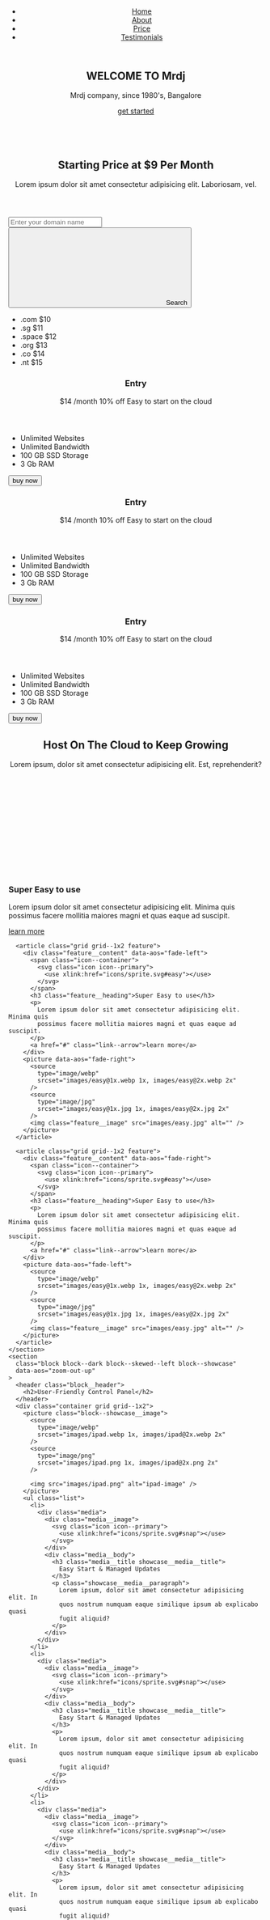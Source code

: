 <!DOCTYPE html>
<html lang="en">
  <head>
    <meta charset="UTF-8" />
    <meta http-equiv="X-UA-Compatible" content="IE=edge" />
    <meta name="viewport" content="width=device-width, initial-scale=1.0" />
    <link rel="preconnect" href="https://fonts.googleapis.com" />
    <link rel="preconnect" href="https://fonts.gstatic.com" crossorigin />
    <link
      href="https://fonts.googleapis.com/css2?family=Inter:wght@400;600;700&display=swap"
      rel="stylesheet"
    />
    <link
      href="https://fonts.googleapis.com/css2?family=Montserrat:wght@600&display=swap"
      rel="stylesheet"
    />
    <link rel="stylesheet" href="css/index2.css" />
    <link rel="stylesheet" href="css/normalize.css" />
    <link rel="stylesheet" href="https://unpkg.com/aos@next/dist/aos.css" />
    <title>Mrdj Online</title>
  </head>
  <body>
    <header>
      <nav class="nav collapsible">
        <a class="nav__brand" href="#"><img src="icons/logo.svg" alt="" /></a>
        <svg class="icon icon--white nav__toggler">
          <use xlink:href="icons/sprite.svg#menu"></use>
        </svg>
        <ul class="list nav__list collapsible__content">
          <li class="nav__items"><a href="#">Home</a></li>
          <li class="nav__items"><a href="#">About</a></li>
          <li class="nav__items"><a href="#">Price</a></li>
          <li class="nav__items"><a href="#">Testimonials</a></li>
        </ul>
      </nav>
    </header>
    <section class="block block--dark block--skewed--right hero">
      <div class="container grid grid--1x2">
        <header class="block__header hero__content" data-aos="fade-right">
          <h1 class="block__heading hero__heading">WELCOME TO Mrdj</h1>
          <p class="hero__tagline">Mrdj company, since 1980's, Bangalore</p>
          <a href="#" class="btn btn--accent btn--stretched">get started</a>
        </header>
        <picture data-aos="fade-left">
          <source
            type="image/webp"
            srcset="images/banner@1x.webp 1x, images/banner@2x.webp 2x" />
          <source
            type="image/png"
            srcset="images/banner@1x.png 1x, images/banner@2x.png 2x" />
          <img class="hero__image" src="images/banner.png" alt=""
        /></picture>
      </div>
    </section>
    <section class="block container block--domain">
      <header class="block__header" data-aos="fade-up">
        <h2 class="block__heading">Starting Price at $9 Per Month</h2>
        <p>
          Lorem ipsum dolor sit amet consectetur adipisicing elit. Laboriosam,
          vel.
        </p>
      </header>
      <div class="input--group" data-aos="flip-up">
        <input type="text" class="input" placeholder="Enter your domain name" />
        <button class="btn btn--accent">
          <svg class="icon icon--primary">
            <use xlink:href="icons/sprite.svg#search"></use>
          </svg>
          Search
        </button>
      </div>
      <ul class="list block--domain__prices" data-aos="zoom-in">
        <li><span class="badge badge--secondary">.com $10</span></li>
        <li>.sg $11</li>
        <li>.space $12</li>
        <li>.org $13</li>
        <li>.co $14</li>
        <li>.nt $15</li>
      </ul>
    </section>
    <section class="block container block--plans">
      <div class="grid grid--1x3" data-aos="zoom-in">
        <div class="plan">
          <div class="card">
            <header class="card__header card--secondary">
              <h3 class="plan__name">Entry</h3>
              <span class="plan__price">$14</span>
              <span class="plan__billingCycle">/month</span>
              <span class="badge badge--secondary badge--small">10% off</span>
              <span class="plan__description">Easy to start on the cloud</span>
            </header>
            <div class="card__body">
              <ul class="list list--tick">
                <li class="list__item">Unlimited Websites</li>
                <li class="list__item">Unlimited Bandwidth</li>
                <li class="list__item">100 GB SSD Storage</li>
                <li class="list__item">3 Gb RAM</li>
              </ul>
              <button class="btn btn--outline btn--block">buy now</button>
            </div>
          </div>
        </div>
        <div class="plan plan--popular">
          <div class="card">
            <header class="card__header card--primary">
              <h3 class="plan__name">Entry</h3>
              <span class="plan__price">$14</span>
              <span class="plan__billingCycle">/month</span>
              <span class="badge badge--primary badge--small">10% off</span>
              <span class="plan__description">Easy to start on the cloud</span>
            </header>
            <div class="card__body">
              <ul class="list list--tick">
                <li class="list__item">Unlimited Websites</li>
                <li class="list__item">Unlimited Bandwidth</li>
                <li class="list__item">100 GB SSD Storage</li>
                <li class="list__item">3 Gb RAM</li>
              </ul>
              <button class="btn btn--outline btn--block">buy now</button>
            </div>
          </div>
        </div>
        <div class="plan">
          <div class="card">
            <header class="card__header card--secondary">
              <h3 class="plan__name">Entry</h3>
              <span class="plan__price">$14</span>
              <span class="plan__billingCycle">/month</span>
              <span class="badge badge--secondary badge--small">10% off</span>
              <span class="plan__description">Easy to start on the cloud</span>
            </header>
            <div class="card__body">
              <ul class="list list--tick">
                <li class="list__item">Unlimited Websites</li>
                <li class="list__item">Unlimited Bandwidth</li>
                <li class="list__item">100 GB SSD Storage</li>
                <li class="list__item">3 Gb RAM</li>
              </ul>
              <button class="btn btn--outline btn--block">buy now</button>
            </div>
          </div>
        </div>
      </div>
    </section>
    <section class="block container" data-aos="zoom-in-down">
      <header class="block__header">
        <h2 class="block__heading">Host On The Cloud to Keep Growing</h2>
        <p>
          Lorem ipsum, dolor sit amet consectetur adipisicing elit. Est,
          reprehenderit?
        </p>
      </header>
      <article class="grid grid--1x2 feature">
        <div class="feature__content" data-aos="fade-right">
          <span class="icon--container">
            <svg class="icon icon--primary">
              <use xlink:href="icons/sprite.svg#easy"></use>
            </svg>
          </span>
          <h3 class="feature__heading">Super Easy to use</h3>
          <p>
            Lorem ipsum dolor sit amet consectetur adipisicing elit. Minima quis
            possimus facere mollitia maiores magni et quas eaque ad suscipit.
          </p>
          <a href="#" class="link--arrow">learn more</a>
        </div>
        <picture data-aos="fade-left">
          <source
            type="image/webp"
            srcset="images/easy@1x.webp 1x, images/easy@2x.webp 2x"
          />
          <source
            type="image/jpg"
            srcset="images/easy@1x.jpg 1x, images/easy@2x.jpg 2x"
          />
          <img class="feature__image" src="images/easy.jpg" alt="" />
        </picture>
      </article>

      <article class="grid grid--1x2 feature">
        <div class="feature__content" data-aos="fade-left">
          <span class="icon--container">
            <svg class="icon icon--primary">
              <use xlink:href="icons/sprite.svg#easy"></use>
            </svg>
          </span>
          <h3 class="feature__heading">Super Easy to use</h3>
          <p>
            Lorem ipsum dolor sit amet consectetur adipisicing elit. Minima quis
            possimus facere mollitia maiores magni et quas eaque ad suscipit.
          </p>
          <a href="#" class="link--arrow">learn more</a>
        </div>
        <picture data-aos="fade-right">
          <source
            type="image/webp"
            srcset="images/easy@1x.webp 1x, images/easy@2x.webp 2x"
          />
          <source
            type="image/jpg"
            srcset="images/easy@1x.jpg 1x, images/easy@2x.jpg 2x"
          />
          <img class="feature__image" src="images/easy.jpg" alt="" />
        </picture>
      </article>

      <article class="grid grid--1x2 feature">
        <div class="feature__content" data-aos="fade-right">
          <span class="icon--container">
            <svg class="icon icon--primary">
              <use xlink:href="icons/sprite.svg#easy"></use>
            </svg>
          </span>
          <h3 class="feature__heading">Super Easy to use</h3>
          <p>
            Lorem ipsum dolor sit amet consectetur adipisicing elit. Minima quis
            possimus facere mollitia maiores magni et quas eaque ad suscipit.
          </p>
          <a href="#" class="link--arrow">learn more</a>
        </div>
        <picture data-aos="fade-left">
          <source
            type="image/webp"
            srcset="images/easy@1x.webp 1x, images/easy@2x.webp 2x"
          />
          <source
            type="image/jpg"
            srcset="images/easy@1x.jpg 1x, images/easy@2x.jpg 2x"
          />
          <img class="feature__image" src="images/easy.jpg" alt="" />
        </picture>
      </article>
    </section>
    <section
      class="block block--dark block--skewed--left block--showcase"
      data-aos="zoom-out-up"
    >
      <header class="block__header">
        <h2>User-Friendly Control Panel</h2>
      </header>
      <div class="container grid grid--1x2">
        <picture class="block--showcase__image">
          <source
            type="image/webp"
            srcset="images/ipad.webp 1x, images/ipad@2x.webp 2x"
          />
          <source
            type="image/png"
            srcset="images/ipad.png 1x, images/ipad@2x.png 2x"
          />

          <img src="images/ipad.png" alt="ipad-image" />
        </picture>
        <ul class="list">
          <li>
            <div class="media">
              <div class="media__image">
                <svg class="icon icon--primary">
                  <use xlink:href="icons/sprite.svg#snap"></use>
                </svg>
              </div>
              <div class="media__body">
                <h3 class="media__title showcase__media__title">
                  Easy Start & Managed Updates
                </h3>
                <p class="showcase__media__paragraph">
                  Lorem ipsum, dolor sit amet consectetur adipisicing elit. In
                  quos nostrum numquam eaque similique ipsum ab explicabo quasi
                  fugit aliquid?
                </p>
              </div>
            </div>
          </li>
          <li>
            <div class="media">
              <div class="media__image">
                <svg class="icon icon--primary">
                  <use xlink:href="icons/sprite.svg#snap"></use>
                </svg>
              </div>
              <div class="media__body">
                <h3 class="media__title showcase__media__title">
                  Easy Start & Managed Updates
                </h3>
                <p>
                  Lorem ipsum, dolor sit amet consectetur adipisicing elit. In
                  quos nostrum numquam eaque similique ipsum ab explicabo quasi
                  fugit aliquid?
                </p>
              </div>
            </div>
          </li>
          <li>
            <div class="media">
              <div class="media__image">
                <svg class="icon icon--primary">
                  <use xlink:href="icons/sprite.svg#snap"></use>
                </svg>
              </div>
              <div class="media__body">
                <h3 class="media__title showcase__media__title">
                  Easy Start & Managed Updates
                </h3>
                <p>
                  Lorem ipsum, dolor sit amet consectetur adipisicing elit. In
                  quos nostrum numquam eaque similique ipsum ab explicabo quasi
                  fugit aliquid?
                </p>
              </div>
            </div>
          </li>
        </ul>
      </div>
    </section>
    <section class="block" data-aos="zoom-in">
      <header class="block__header">
        <h2 class="block__heading">What out customer are telling</h2>
        <p>
          Lorem ipsum dolor sit amet consectetur adipisicing elit. Tenetur,
          sequi.
        </p>
      </header>
      <div class="container">
        <div class="card testimonial">
          <div class="grid grid--1x2">
            <div class="testimonial__image">
              <img src="images/testimonial.jpg" alt="a customer smiling face" />
              <span class="icon--container icon--container--accent">
                <svg class="icon icon--white icon--small">
                  <use xlink:href="icons/sprite.svg#quotes"></use>
                </svg>
              </span>
            </div>
            <blockquote class="quote">
              <p class="quote__text">
                Lorem ipsum dolor sit amet, consectetur adipisicing elit.
                Expedita molestias distinctio qui sequi accusamus perspiciatis
                obcaecati culpa facere sunt? Dolorem?
              </p>

              <footer class="quote__footer">
                <div class="media">
                  <div class="media__image">
                    <svg class="icon icon--primary quote__line">
                      <use xlink:href="icons/sprite.svg#line"></use>
                    </svg>
                  </div>
                  <div class="media__body">
                    <h3 class="media__title quote__author">Joel fernando</h3>
                    <p class="media__company quote__companyName">
                      Bread of life
                    </p>
                  </div>
                </div>
              </footer>
            </blockquote>
          </div>
        </div>
      </div>
    </section>
    <footer class="block block--dark footer">
      <div class="grid container footer__sections">
        <section class="collapsible collapsible--expanded footer__section">
          <div class="collapsible__header footer__header">
            <h2 class="collapsible__heading footer__heading">Products</h2>
            <svg class="icon icon--white collapsible__chevron">
              <use xlink:href="icons/sprite.svg#chevron"></use>
            </svg>
          </div>
          <div class="collapsible__content">
            <ul class="list footer__content">
              <li><a href="#">Website hosting</a></li>
              <li><a href="#">Free Automated Wordpress</a></li>
              <li><a href="#">Migrations</a></li>
            </ul>
          </div>
        </section>

        <section class="collapsible footer__section">
          <div class="collapsible__header">
            <h2 class="collapsible__heading footer__heading">Company</h2>
            <svg class="icon icon--white collapsible__chevron">
              <use xlink:href="icons/sprite.svg#chevron"></use>
            </svg>
          </div>
          <div class="collapsible__content">
            <ul class="list footer__content">
              <li><a href="#">About</a></li>
              <li><a href="#">Affiliates</a></li>
              <li><a href="#">Blog</a></li>
            </ul>
          </div>
        </section>

        <section class="collapsible footer__section">
          <div class="collapsible__header">
            <h2 class="collapsible__heading footer__heading">Support</h2>
            <svg class="icon icon--white collapsible__chevron">
              <use xlink:href="icons/sprite.svg#chevron"></use>
            </svg>
          </div>
          <div class="collapsible__content">
            <ul class="list footer__content">
              <li><a href="#">Contact</a></li>
              <li><a href="#">Knowledge Base</a></li>
              <li><a href="#">FAQ</a></li>
            </ul>
          </div>
        </section>

        <section class="collapsible footer__section">
          <div class="collapsible__header">
            <h2 class="collapsible__heading footer__heading">Domains</h2>
            <svg class="icon icon--white collapsible__chevron">
              <use xlink:href="icons/sprite.svg#chevron"></use>
            </svg>
          </div>
          <div class="collapsible__content">
            <ul class="list footer__content">
              <li><a href="#">Domain Checker</a></li>
              <li><a href="#">Domain Transfer</a></li>
              <li><a href="#">Free Domain</a></li>
            </ul>
          </div>
        </section>

        <section class="footer__brand">
          <img src="images/logo.svg" alt="logo" />
          <p class="footer__brand__copyright">Copyrights @2020 MRDJ</p>
        </section>
      </div>
    </footer>

    <script src="js/main.js"></script>
    <script src="https://unpkg.com/aos@next/dist/aos.js"></script>
    <script>
      AOS.init();
    </script>
  </body>
</html>
